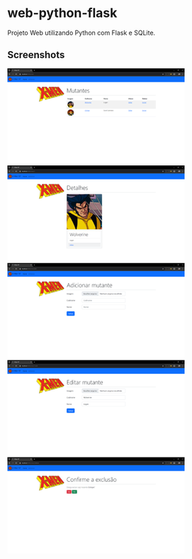 # web-python-flask
Projeto Web utilizando Python com Flask e SQLite.


## Screenshots
<img src="https://github.com/rlhorochovec/web-python-flask/blob/develop/screenshots/lista.PNG" width="400" /> <img src="https://github.com/rlhorochovec/web-python-flask/blob/develop/screenshots/detalhes.PNG" width="400" /> <img src="https://github.com/rlhorochovec/web-python-flask/blob/develop/screenshots/novo.png" width="400" /> <img src="https://github.com/rlhorochovec/web-python-flask/blob/develop/screenshots/editar.PNG" width="400" /> <img src="https://github.com/rlhorochovec/web-python-flask/blob/develop/screenshots/excluir.png" width="400" />
